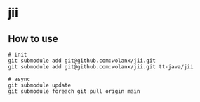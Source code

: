 # jii

## How to use

```shell
# init
git submodule add git@github.com:wolanx/jii.git
git submodule add git@github.com:wolanx/jii.git tt-java/jii

# async
git submodule update
git submodule foreach git pull origin main
```
